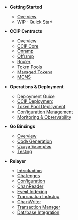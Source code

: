 - **Getting Started**
  - [Overview](README.md)
  - [WIP - Quick Start](getting-started/quick-start.md)

- **CCIP Contracts**
  - [Overview](contracts/overview.md)
  - [CCIP Core](contracts/ccip-core.md)
  - [Onramp](contracts/onramp.md)
  - [Offramp](contracts/offramp.md)
  - [Router](contracts/router.md)
  - [Token Pools](contracts/token-pools.md)
  - [Managed Tokens](contracts/managed-tokens.md)
  - [MCMS](contracts/mcms.md)

- **Operations & Deployment**
  - [Deployment Guide](ops/deployment.md)
  - [CCIP Deployment](ops/ccip-deployment.md)
  - [Token Pool Deployment](ops/token-pool-deployment.md)
  - [Configuration Management](ops/configuration.md)
  - [Monitoring & Observability](ops/monitoring.md)

- **Go Bindings**
  - [Overview](bindings/overview.md)
  - [Code Generation](bindings/code-generation.md)
  - [Usage Examples](bindings/usage.md)
  - [Testing](bindings/testing.md)

- **Relayer**
  - [Introduction](relayer/introduction.md)
  - [Challenges](relayer/challenges.md)
  - [Configuration](relayer/configuration.md)
  - [ChainReader](relayer/chainreader.md)
  - [Event Indexing](relayer/event-indexing.md)
  - [Transaction Indexing](relayer/transaction-indexing.md)
  - [ChainWriter](relayer/chainwriter.md)
  - [Transaction Manager](relayer/transaction-manager.md)
  - [Database Integration](relayer/database.md)
